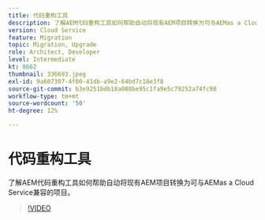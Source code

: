 ```yaml
---
title: 代码重构工具
description: 了解AEM代码重构工具如何帮助自动将现有AEM项目转换为可与AEMas a Cloud Service兼容的项目。
version: Cloud Service
feature: Migration
topic: Migration, Upgrade
role: Architect, Developer
level: Intermediate
kt: 8662
thumbnail: 336693.jpeg
exl-id: 9a607307-4f00-41db-a9e2-64bd7c18e3f8
source-git-commit: b3e9251bdb18a008be95c1fa9e5c79252a74fc98
workflow-type: tm+mt
source-wordcount: '50'
ht-degree: 12%

---
```


# 代码重构工具

了解AEM代码重构工具如何帮助自动将现有AEM项目转换为可与AEMas a Cloud Service兼容的项目。

>[!VIDEO](https://video.tv.adobe.com/v/336693?quality=12&learn=on)
